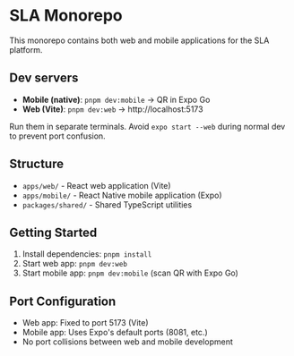 # SLA Monorepo

This monorepo contains both web and mobile applications for the SLA platform.

## Dev servers

- **Mobile (native)**: `pnpm dev:mobile` → QR in Expo Go
- **Web (Vite)**: `pnpm dev:web` → http://localhost:5173

Run them in separate terminals. Avoid `expo start --web` during normal dev to prevent port confusion.

## Structure

- `apps/web/` - React web application (Vite)
- `apps/mobile/` - React Native mobile application (Expo)
- `packages/shared/` - Shared TypeScript utilities

## Getting Started

1. Install dependencies: `pnpm install`
2. Start web app: `pnpm dev:web`
3. Start mobile app: `pnpm dev:mobile` (scan QR with Expo Go)

## Port Configuration

- Web app: Fixed to port 5173 (Vite)
- Mobile app: Uses Expo's default ports (8081, etc.)
- No port collisions between web and mobile development
